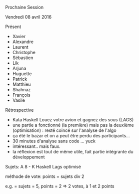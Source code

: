 Prochaine Session

Vendredi 08 avril 2016

Présent
- Xavier
- Alexandre
- Laurent
- Christophe
- Sébastien
- Lik
- Arjuna
- Huguette
- Patrick
- Matthieu
- Shahnaz
- François
- Vasile

Rétrospective
- Kata Haskell Louez votre avion et gagnez des sous (LAGS)
- une partie a fonctionné (la première) mais pas la deuxième (optimisation) : resté coincé sur l'analyse de l'algo
- ça été le bazar et on a peut être perdu des participants...
- 30 minutes d'analyse sans code ... yuck
- intéressant.. mais faux. 
- la réflexion est tout de même utile, fait partie intégrante du développement


Sujets:
A 8 - K Haskell Lags optimisé

méthode de vote:
points = sujets div 2

e.g. = sujets = 5, points = 2 => 2 votes, à 1 et 2 points
